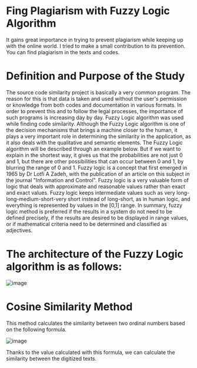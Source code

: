 # Fing Plagiarism with Fuzzy Logic Algorithm
It gains great importance in trying to prevent plagiarism while keeping up with the online world. I tried to make a small contribution to its prevention. You can find plagiarism in the texts and codes. 
# Definition and Purpose of the Study
The source code similarity project is basically a very common program. The reason for this is that data is taken and used without the user's permission or knowledge from both codes and documentation in various formats. In order to prevent this and to follow the legal processes, the importance of such programs is increasing day by day.
Fuzzy Logic algorithm was used while finding code similarity. Although the Fuzzy Logic algorithm is one of the decision mechanisms that brings a machine closer to the human, it plays a very important role in determining the similarity in the application, as it also deals with the qualitative and semantic elements.
The Fuzzy Logic algorithm will be described through an example below. But if we want to explain in the shortest way, it gives us that the probabilities are not just 0 and 1, but there are other possibilities that can occur between 0 and 1, by blurring the range of 0 and 1.
Fuzzy logic is a concept that first emerged in 1965 by Dr Lotfi A Zadeh, with the publication of an article on this subject in the journal "Information and Control". Fuzzy logic is a very valuable form of logic that deals with approximate and reasonable values ​​rather than exact and exact values.
Fuzzy logic keeps intermediate values ​​such as very long-long-medium-short-very short instead of long-short, as in human logic, and everything is represented by values ​​in the [0,1] range. In summary, fuzzy logic method is preferred if the results in a system do not need to be defined precisely, if the results are desired to be displayed in range values, or if mathematical criteria need to be determined and classified as adjectives.
# The architecture of the Fuzzy Logic algorithm is as follows:
![image](https://user-images.githubusercontent.com/66810191/170557396-64629f2b-367a-47b9-862e-a3f68ec8567e.png)
# Cosine Similarity Method 
This method calculates the similarity between two ordinal numbers based on the following formula.

![image](https://user-images.githubusercontent.com/66810191/170557907-07b4cf5e-2ca1-4a92-8e18-0e76359b463c.png)


Thanks to the value calculated with this formula, we can calculate the similarity between the digitized texts.
